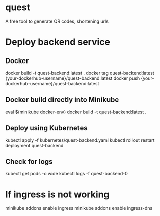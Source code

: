 # quest
A free tool to generate QR codes, shortening urls

# Deploy backend service
## Docker
docker build -t quest-backend:latest .
docker tag quest-backend:latest {your-dockerhub-username}/quest-backend:latest
docker push {your-dockerhub-username}/quest-backend:latest

## Docker build directly into Minikube
eval $(minikube docker-env)
docker build -t quest-backend:latest .

## Deploy using Kubernetes
kubectl apply -f kubernetes/quest-backend.yaml
kubectl rollout restart deployment quest-backend

## Check for logs
kubectl get pods -o wide
kubectl logs -f quest-backend-0

# If ingress is not working
minikube addons enable ingress
minikube addons enable ingress-dns